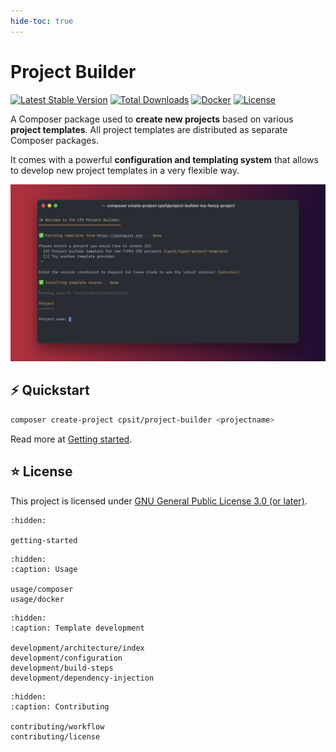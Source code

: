 ```yaml
---
hide-toc: true
---
```


# Project Builder

[![Latest Stable Version](http://poser.pugx.org/cpsit/project-builder/v)][1]
[![Total Downloads](http://poser.pugx.org/cpsit/project-builder/downloads)][2]
[![Docker](https://img.shields.io/docker/v/cpsit/project-builder?label=docker&sort=semver)][3]
[![License](http://poser.pugx.org/cpsit/project-builder/license)](contributing/license.md)

A Composer package used to **create new projects** based on various **project templates**.
All project templates are distributed as separate Composer packages.

It comes with a powerful **configuration and templating system** that allows to develop
new project templates in a very flexible way.

![Screenshot](_static/img/header.png)

## ⚡ Quickstart

```bash
composer create-project cpsit/project-builder <projectname>
```

Read more at [Getting started](getting-started.md).

## ⭐ License

This project is licensed under [GNU General Public License 3.0 (or later)](contributing/license.md).

```{toctree}
:hidden:

getting-started
```

```{toctree}
:hidden:
:caption: Usage

usage/composer
usage/docker
```

```{toctree}
:hidden:
:caption: Template development

development/architecture/index
development/configuration
development/build-steps
development/dependency-injection
```

```{toctree}
:hidden:
:caption: Contributing

contributing/workflow
contributing/license
```

[1]: https://packagist.org/packages/cpsit/project-builder
[2]: https://packagist.org/packages/cpsit/project-builder/stats
[3]: https://hub.docker.com/r/cpsit/project-builder
